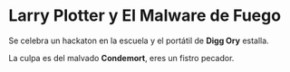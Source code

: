 # Larry Plotter y El Malware de Fuego

Se celebra un hackaton en la escuela y el portátil de **Digg Ory** estalla.

La culpa es del malvado **Condemort**, eres un fistro pecador.
